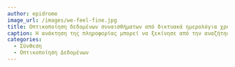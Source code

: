 ```yaml
---
author: epidrome
image_url: /images/we-feel-fine.jpg
title: Οπτικοποίηση δεδομένων συναισθήματων από δικτυακά ημερολόγια χρηστών 
caption: Η ανάκτηση της πληροφορίας μπορεί να ξεκίνησε από την αναζήτηση σε κείμενο στις μεγάλες ψηφιακές βιβλιοθήκες, αλλά γρήγορα βρήκε εφαρμογή στις νέες δραστηριότητες των ανθρώπων, όπως είναι η ανάκτηση πληροφορίας σχετικής με το συναίσθημα (π.χ., We Feel Fine) από ιστολόγια που συνήθως χρησιμοποιούνται από τους χρήστες τους ως προσωπικά ημερολόγια.
categories:
  - Σύνθεση
  - Οπτικοποίηση Δεδομένων
---
```

